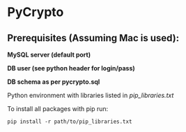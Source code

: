# PyCrypto

## Prerequisites (Assuming Mac is used):

**MySQL server (default port)**

**DB user (see python header for login/pass)**

**DB schema as per pycrypto.sql**

Python environment with libraries listed in *pip_libraries.txt*

To install all packages with pip run:

```
pip install -r path/to/pip_libraries.txt
```
